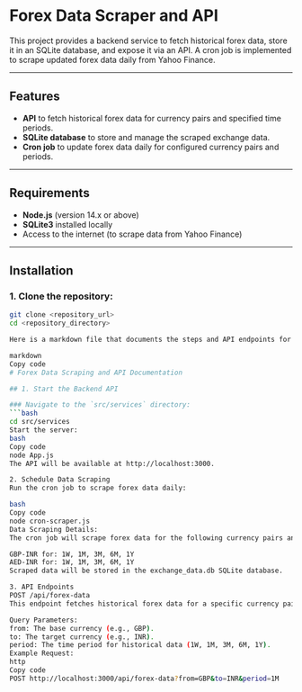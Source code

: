 # Forex Data Scraper and API

This project provides a backend service to fetch historical forex data, store it in an SQLite database, and expose it via an API. A cron job is implemented to scrape updated forex data daily from Yahoo Finance.

---

## Features

- **API** to fetch historical forex data for currency pairs and specified time periods.
- **SQLite database** to store and manage the scraped exchange data.
- **Cron job** to update forex data daily for configured currency pairs and periods.

---

## Requirements

- **Node.js** (version 14.x or above)
- **SQLite3** installed locally
- Access to the internet (to scrape data from Yahoo Finance)

---

## Installation

### 1. Clone the repository:

```bash
git clone <repository_url>
cd <repository_directory>

Here is a markdown file that documents the steps and API endpoints for the backend and data scraping process:

markdown
Copy code
# Forex Data Scraping and API Documentation

## 1. Start the Backend API

### Navigate to the `src/services` directory:
```bash
cd src/services
Start the server:
bash
Copy code
node App.js
The API will be available at http://localhost:3000.

2. Schedule Data Scraping
Run the cron job to scrape forex data daily:

bash
Copy code
node cron-scraper.js
Data Scraping Details:
The cron job will scrape forex data for the following currency pairs and time periods:

GBP-INR for: 1W, 1M, 3M, 6M, 1Y
AED-INR for: 1W, 1M, 3M, 6M, 1Y
Scraped data will be stored in the exchange_data.db SQLite database.

3. API Endpoints
POST /api/forex-data
This endpoint fetches historical forex data for a specific currency pair and time period.

Query Parameters:
from: The base currency (e.g., GBP).
to: The target currency (e.g., INR).
period: The time period for historical data (1W, 1M, 3M, 6M, 1Y).
Example Request:
http
Copy code
POST http://localhost:3000/api/forex-data?from=GBP&to=INR&period=1M
